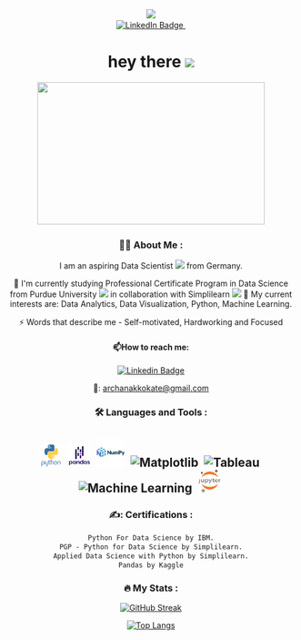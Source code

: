 <div id="header" align="center">
  <img src="https://media.giphy.com/media/uLGINkpekEo98BP5gN/giphy.gif" width="150"/>
  <div id="badges">
  <a href="https://www.linkedin.com/in/archana-k-kokate">
    <img src="https://img.shields.io/badge/LinkedIn-blue?style=for-the-badge&logo=linkedin&logoColor=white" alt="LinkedIn Badge"/>
  </a>
    <img src="https://komarev.com/ghpvc/?username=Archanakokate&style=flat-square&color=blue" alt=""/>
    <h1>
  hey there
  <img src="https://media.giphy.com/media/hvRJCLFzcasrR4ia7z/giphy.gif" width="30px"/>
</h1>
    <div align="center">
  <img src="https://media.giphy.com/media/3oKIPEqDGUULpEU0aQ/giphy.gif" width="400" height="250"/>
</div>
   

### :woman_technologist: About Me :
   I am an aspiring Data Scientist <img src="https://media.giphy.com/media/WUlplcMpOCEmTGBtBW/giphy.gif" width="30"> from Germany.
    
 :seedling: I'm currently studying Professional Certificate Program in Data Science from Purdue University  <img src="https://tse2.mm.bing.net/th?id=OIP.P5zISkIHCa3fHCocYe4XhwHaD4&pid=Api&P=0" width="30"> in collaboration with Simplilearn <img src="https://tse1.mm.bing.net/th?id=OIP.2Nt7P2Fhv_kmV9o5Qp-NXwHaHa&pid=Api&P=0" width="30">
:telescope: My current interests are: Data Analytics, Data Visualization, Python, Machine Learning.

:zap: Words that describe me - Self-motivated, Hardworking and Focused

    
 #### :mailbox:How to reach me: 
    
  [![Linkedin Badge](https://img.shields.io/badge/-Archana-blue?style=flat&logo=Linkedin&logoColor=white)](https://www.linkedin.com/in/archana-k-kokate)
      
  📧: archanakkokate@gmail.com
   
    
### :hammer_and_wrench: Languages and Tools :

  <img src="https://raw.githubusercontent.com/devicons/devicon/1119b9f84c0290e0f0b38982099a2bd027a48bf1/icons/python/python-original-wordmark.svg" title="Python" alt="Python" width="40" height="40"/>&nbsp;
  <img src="https://raw.githubusercontent.com/devicons/devicon/1119b9f84c0290e0f0b38982099a2bd027a48bf1/icons/pandas/pandas-original-wordmark.svg" title="Pandas" alt="Pandas" width="40" height="40"/>&nbsp;
  <img src="https://raw.githubusercontent.com/devicons/devicon/1119b9f84c0290e0f0b38982099a2bd027a48bf1/icons/numpy/numpy-original-wordmark.svg" title="Numpy" alt="Numpy" width="50" height="50"/>&nbsp;
  <img src="https://tse1.mm.bing.net/th?id=OIP.NT9HaSvsugqVnRD-kkG3YgAAAA&pid=Api&P=0" title="Matplotlib" alt="Matplotlib " width="40" height="40"/>&nbsp;
  <img src="https://tse4.mm.bing.net/th?id=OIP.yM7x388e75H5LOzKjYkkGwHaHa&pid=Api&P=0" title="Tableau" alt="Tableau" width="50" height="50"/>&nbsp;
  <img src="https://tse4.mm.bing.net/th?id=OIP.D9-oNGwUhrQ2RgdY6vZGbAHaIR&pid=Api&P=0"  title="Machine Learning" alt="Machine Learning" width="45" height="45"/>&nbsp;
  <img src="https://raw.githubusercontent.com/devicons/devicon/1119b9f84c0290e0f0b38982099a2bd027a48bf1/icons/jupyter/jupyter-original-wordmark.svg" title="Jupyter" alt="Jupyter" width="40" height="40"/>&nbsp;
  ---
    
 ### ✍️: Certifications :
    Python For Data Science by IBM.
    PGP - Python for Data Science by Simplilearn.
    Applied Data Science with Python by Simplilearn.
    Pandas by Kaggle
    

### :fire: My Stats :
[![GitHub Streak](http://github-readme-streak-stats.herokuapp.com?user=Archanakokate&theme=dark&background=000000)](https://git.io/streak-stats)

[![Top Langs](https://github-readme-stats.vercel.app/api/top-langs/?username=Archanakokate&layout=compact&theme=vision-friendly-dark)](https://github.com/anuraghazra/github-readme-stats)
</div>
